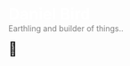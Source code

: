 <h1 style="color:#ffffff;margin:0;">Daniel Bird</h1>
<span style="color:gray;">Earthling and builder of things..</span>
<br>

<span style="font-size:1.5rem">🐤</span>
